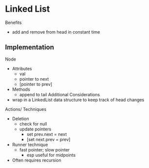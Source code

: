 # Linked List
Benefits
  - add and remove from head in constant time

## Implementation
Node
  - Attributes
    - val
    - pointer to next
    - [pointer to prev]
  - Methods
    - append to tail
Additional Considerations
  - wrap in a LinkedList data structure to keep track of head changes
 
Actions/ Techniques
  - Deletion
    - check for null
    - update pointers
      - set prev.next = next
      - [set next.prev = prev]
  - Runner technique
      - fast pointer; slow pointer
        - esp useful for midpoints
  - Often requires recursion  
